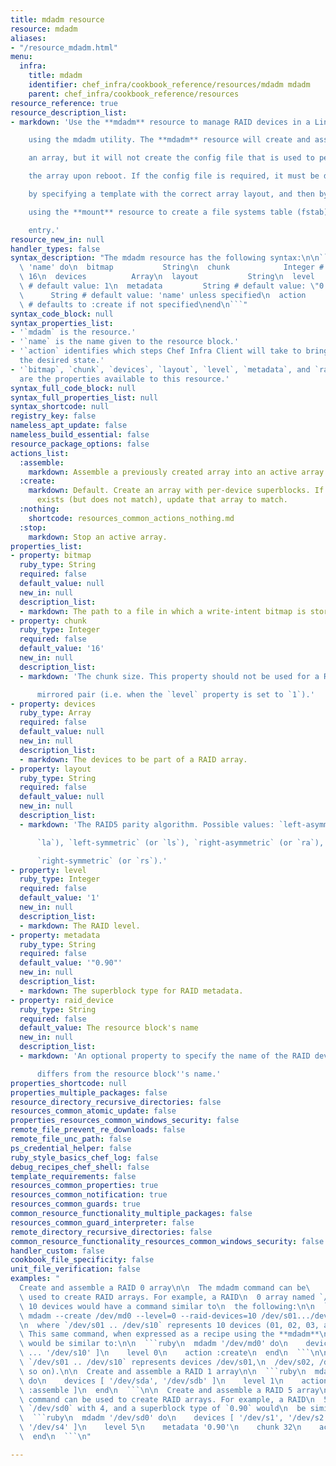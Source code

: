 ```yaml
---
title: mdadm resource
resource: mdadm
aliases:
- "/resource_mdadm.html"
menu:
  infra:
    title: mdadm
    identifier: chef_infra/cookbook_reference/resources/mdadm mdadm
    parent: chef_infra/cookbook_reference/resources
resource_reference: true
resource_description_list:
- markdown: 'Use the **mdadm** resource to manage RAID devices in a Linux environment

    using the mdadm utility. The **mdadm** resource will create and assemble

    an array, but it will not create the config file that is used to persist

    the array upon reboot. If the config file is required, it must be done

    by specifying a template with the correct array layout, and then by

    using the **mount** resource to create a file systems table (fstab)

    entry.'
resource_new_in: null
handler_types: false
syntax_description: "The mdadm resource has the following syntax:\n\n```ruby\nmdadm\
  \ 'name' do\n  bitmap           String\n  chunk            Integer # default value:\
  \ 16\n  devices          Array\n  layout           String\n  level            Integer\
  \ # default value: 1\n  metadata         String # default value: \"0.90\"\n  raid_device\
  \      String # default value: 'name' unless specified\n  action           Symbol\
  \ # defaults to :create if not specified\nend\n```"
syntax_code_block: null
syntax_properties_list:
- '`mdadm` is the resource.'
- '`name` is the name given to the resource block.'
- '`action` identifies which steps Chef Infra Client will take to bring the node into
  the desired state.'
- '`bitmap`, `chunk`, `devices`, `layout`, `level`, `metadata`, and `raid_device`
  are the properties available to this resource.'
syntax_full_code_block: null
syntax_full_properties_list: null
syntax_shortcode: null
registry_key: false
nameless_apt_update: false
nameless_build_essential: false
resource_package_options: false
actions_list:
  :assemble:
    markdown: Assemble a previously created array into an active array.
  :create:
    markdown: Default. Create an array with per-device superblocks. If an array already
      exists (but does not match), update that array to match.
  :nothing:
    shortcode: resources_common_actions_nothing.md
  :stop:
    markdown: Stop an active array.
properties_list:
- property: bitmap
  ruby_type: String
  required: false
  default_value: null
  new_in: null
  description_list:
  - markdown: The path to a file in which a write-intent bitmap is stored.
- property: chunk
  ruby_type: Integer
  required: false
  default_value: '16'
  new_in: null
  description_list:
  - markdown: 'The chunk size. This property should not be used for a RAID 1

      mirrored pair (i.e. when the `level` property is set to `1`).'
- property: devices
  ruby_type: Array
  required: false
  default_value: null
  new_in: null
  description_list:
  - markdown: The devices to be part of a RAID array.
- property: layout
  ruby_type: String
  required: false
  default_value: null
  new_in: null
  description_list:
  - markdown: 'The RAID5 parity algorithm. Possible values: `left-asymmetric` (or

      `la`), `left-symmetric` (or `ls`), `right-asymmetric` (or `ra`), or

      `right-symmetric` (or `rs`).'
- property: level
  ruby_type: Integer
  required: false
  default_value: '1'
  new_in: null
  description_list:
  - markdown: The RAID level.
- property: metadata
  ruby_type: String
  required: false
  default_value: '"0.90"'
  new_in: null
  description_list:
  - markdown: The superblock type for RAID metadata.
- property: raid_device
  ruby_type: String
  required: false
  default_value: The resource block's name
  new_in: null
  description_list:
  - markdown: 'An optional property to specify the name of the RAID device if it

      differs from the resource block''s name.'
properties_shortcode: null
properties_multiple_packages: false
resource_directory_recursive_directories: false
resources_common_atomic_update: false
properties_resources_common_windows_security: false
remote_file_prevent_re_downloads: false
remote_file_unc_path: false
ps_credential_helper: false
ruby_style_basics_chef_log: false
debug_recipes_chef_shell: false
template_requirements: false
resources_common_properties: true
resources_common_notification: true
resources_common_guards: true
common_resource_functionality_multiple_packages: false
resources_common_guard_interpreter: false
remote_directory_recursive_directories: false
common_resource_functionality_resources_common_windows_security: false
handler_custom: false
cookbook_file_specificity: false
unit_file_verification: false
examples: "
  Create and assemble a RAID 0 array\n\n  The mdadm command can be\
  \ used to create RAID arrays. For example, a RAID\n  0 array named `/dev/md0` with\
  \ 10 devices would have a command similar to\n  the following:\n\n  ```bash\n \
  \ mdadm --create /dev/md0 --level=0 --raid-devices=10 /dev/s01.../dev/s10\n  ```\n\
  \n  where `/dev/s01 .. /dev/s10` represents 10 devices (01, 02, 03, and so\n  on).\
  \ This same command, when expressed as a recipe using the **mdadm**\n  resource,\
  \ would be similar to:\n\n  ```ruby\n  mdadm '/dev/md0' do\n    devices [ '/dev/s01',\
  \ ... '/dev/s10' ]\n    level 0\n    action :create\n  end\n  ```\n\n  (again, where\
  \ `/dev/s01 .. /dev/s10` represents devices /dev/s01,\n  /dev/s02, /dev/s03, and\
  \ so on).\n\n  Create and assemble a RAID 1 array\n\n  ```ruby\n  mdadm '/dev/md0'\
  \ do\n    devices [ '/dev/sda', '/dev/sdb' ]\n    level 1\n    action [ :create,\
  \ :assemble ]\n  end\n  ```\n\n  Create and assemble a RAID 5 array\n\n  The mdadm\
  \ command can be used to create RAID arrays. For example, a RAID\n  5 array named\
  \ `/dev/sd0` with 4, and a superblock type of `0.90` would\n  be similar to:\n\n\
  \  ```ruby\n  mdadm '/dev/sd0' do\n    devices [ '/dev/s1', '/dev/s2', '/dev/s3',\
  \ '/dev/s4' ]\n    level 5\n    metadata '0.90'\n    chunk 32\n    action :create\n\
  \  end\n  ```\n"

---
```

